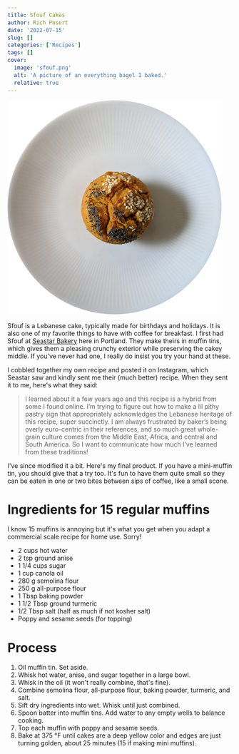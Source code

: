 ```yaml
---
title: Sfouf Cakes
author: Rich Posert
date: '2022-07-15'
slug: []
categories: ['Recipes']
tags: []
cover:
  image: 'sfouf.png'
  alt: 'A picture of an everything bagel I baked.'
  relative: true
---
```


![A sfouf cake, yellow, on a white plate. The sfouf cake has a sprinkling of poppy seeds and sesame seeds on top.](sfouf.png)

Sfouf is a Lebanese cake, typically made for birthdays and holidays. It is also
one of my favorite things to have with coffee for breakfast. I first had Sfouf
at [Seastar Bakery](http://seastarbakery.com/index.html) here in Portland. They make theirs in muffin tins, which gives
them a pleasing crunchy exterior while preserving the cakey middle. If you've never
had one, I really do insist you try your hand at these.

I cobbled
together my own recipe and posted it on Instagram, which Seastar saw and kindly
sent me their (much better) recipe. When they sent it to me, here's what they said:
> I learned about it a few years ago and this recipe is a hybrid from some I found online. I’m trying to figure out how to make a lil pithy pastry sign that appropriately acknowledges the Lebanese heritage of this recipe, super succinctly. I am always frustrated by baker’s being overly euro-centric in their references, and so much great whole-grain culture comes from the Middle East, Africa, and central and South America. So I want to communicate how much I’ve learned from these traditions!

I've since modified it a bit. Here's my
final product. If you have a mini-muffin tin, you should give that a try too.
It's fun to have them quite small so they can be eaten in one or two bites between
sips of coffee, like a small scone.

# Ingredients for 15 regular muffins

I know 15 muffins is annoying but it's what you get when you adapt a commercial
scale recipe for home use. Sorry!

 * 2 cups hot water
 * 2 tsp ground anise
 * 1 1/4 cups sugar
 * 1 cup canola oil
 * 280 g semolina flour
 * 250 g all-purpose flour
 * 1 Tbsp baking powder
 * 1 1/2 Tbsp ground turmeric
 * 1/2 Tbsp salt (half as much if not kosher salt)
 * Poppy and sesame seeds (for topping)
 
# Process
 1. Oil muffin tin. Set aside.
 1. Whisk hot water, anise, and sugar together in a large bowl.
 2. Whisk in the oil (it won't really combine, that's fine).
 3. Combine semolina flour, all-purpose flour, baking powder, turmeric, and salt.
 4. Sift dry ingredients into wet. Whisk until just combined.
 5. Spoon batter into muffin tins. Add water to any empty wells to balance cooking.
 6. Top each muffin with poppy and sesame seeds.
 7. Bake at 375 &deg;F until cakes are a deep yellow color and edges are just turning
 golden, about 25 minutes (15 if making mini muffins).
